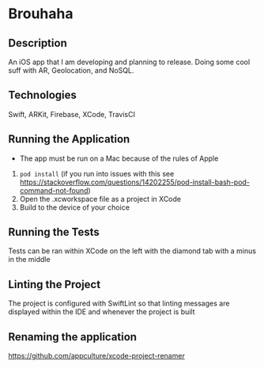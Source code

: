 # Brouhaha

## Description
An iOS app that I am developing and planning to release. Doing some cool suff with AR, Geolocation, and NoSQL.

## Technologies
Swift, ARKit, Firebase, XCode, TravisCI

## Running the Application
* The app must be run on a Mac because of the rules of Apple
1. `pod install` (if you run into issues with this see https://stackoverflow.com/questions/14202255/pod-install-bash-pod-command-not-found)
2. Open the .xcworkspace file as a project in XCode
3. Build to the device of your choice

## Running the Tests
Tests can be ran within XCode on the left with the diamond tab with a minus in the middle

## Linting the Project
The project is configured with SwiftLint so that linting messages are displayed within the IDE and whenever the project is built

## Renaming the application
https://github.com/appculture/xcode-project-renamer



